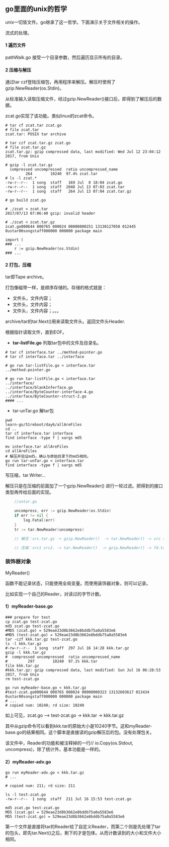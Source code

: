 ## go里面的unix的哲学

unix一切皆文件。go继承了这一哲学。下面演示关于文件相关的操作。

流式的处理。



#### 1 遍历文件

pathWalk.go 接受一个目录参数，然后遍历显示所有的目录。



#### 2 压缩与解压

通过tar czf登陆压缩包，再用程序来解压。解压时使用了gzip.NewReader(os.Stdin)。

从标准输入读取压缩文件，经过gzip.NewReader()接口后，即得到了解压后的数据。

zcat.go实现了该功能。类似linux的zcat命令。

```shell
# tar cf zcat.tar zcat.go
# file zcat.tar
zcat.tar: POSIX tar archive

# tar czf zcat.tar.gz zcat.go
# file zcat.tar.gz
zcat.tar.gz: gzip compressed data, last modified: Wed Jul 12 23:04:12 2017, from Unix

# gzip -l zcat.tar.gz
  compressed uncompressed  ratio uncompressed_name
         264        10240  97.4% zcat.tar
# ls -l zcat.*
-rw-r--r--  1 song  staff   169 Jul  8 18:04 zcat.go
-rw-r--r--  1 song  staff  2048 Jul 13 07:03 zcat.tar
-rw-r--r--  1 song  staff   264 Jul 13 07:04 zcat.tar.gz

# go build zcat.go

# ./zcat < zcat.tar
2017/07/13 07:06:40 gzip: invalid header

# ./zcat < zcat.tar.gz
zcat.go000644 000765 000024 00000000251 13130127050 012445 0ustar00songstaff000000 000000 package main

import (
### ...
	r := gzip.NewReader(os.Stdin)
### ...	

```



#### 2 打包，压缩

tar即Tape archive。

打包像磁带一样，是顺序存储的。存储的格式就是：

* 文件头，文件内容；
* 文件头，文件内容；
* 文件头，文件内容；。。。

archive/tar的tar.Next()用来读取文件头。返回文件头Header.

根据指针读取文件，直到EOF。

* **tar-listFile.go** 列取tar包中的文件及目录名。



```shell
# tar cf interface.tar ../method-pointer.go
# tar cf interface.tar ../interface

# go run tar-listFile.go < interface.tar
../method-pointer.go

# go run tar-listFile.go < interface.tar
../interface/
../interface/blankInferface.go
../interface/ByteCounter-interface-4.go
../interface/ByteCounter-struct-2.go
#### ...
```

* tar-unTar.go 解tar包

```shell
pwd
learn-go/51reboot/day6/allAreFiles
cd ..
tar cf interface.tar interface
find interface -type f | xargs md5

mv interface.tar allAreFiles
cd allAreFiles
# 解压并验证md5，确认与原始目录下的md5相同。
go run tar-unTar.go < interface.tar
find interface -type f | xargs md5

```





写压缩，tar.Writer...

解压只是在压缩的前面加了一个gzip.NewReader() 进行一轮过滤。把得到的接口类型再传给后面的实现。

```go
    //untar.go

	uncompress, err := gzip.NewReader(os.Stdin)
	if err != nil {
		log.Fatal(err)
	}
	tr := tar.NewReader(uncompress)

    // 解压：src.tar.gz -> gzip.NewReader()  -> tar.NewReader() -> src (*os.File)

    // 压缩：src1 src2. -> tar.NewReader()  -> gzip.NewReader() -> fd.tar.gz (*os.File)
```

### 装饰器对象

MyReader()

函数不能记录状态，只能使用全局变量。而使用装饰器对象，则可以记录。

比如实现一个自己的Reader，对读过的字节计数。

#### 1）myReader-base.go

```shell
### prepare for test
cp zcat.go test-zcat.go
md5 zcat.go test-zcat.go
#MD5 (zcat.go) = 529eae23d8b3662e8bddb75a0a5583e6
#MD5 (test-zcat.go) = 529eae23d8b3662e8bddb75a0a5583e6
tar -czf kkk.tar.gz test-zcat.go
ls -l kkk.tar.gz
#-rw-r--r--  1 song  staff  297 Jul 16 14:28 kkk.tar.gz
gzip -l kkk.tar.gz
#  compressed uncompressed  ratio uncompressed_name
#         297        10240  97.1% kkk.tar
file kkk.tar.gz
#kkk.tar.gz: gzip compressed data, last modified: Sun Jul 16 06:28:53 2017, from Unix
rm test-zcat.go

go run myReader-base.go < kkk.tar.gz
#test-zcat.go000644 000765 000024 00000000323 13132603617 013434 0ustar00songstaff000000 000000 package main
# ...
# copied num: 10240; rd size: 10240
```

如上可见，zcat.go --> test-zcat.go -> kkk.tar -> kkk.tar.gz

其中从gzip命令可以看到kkk.tar的原始大小是10240字节。这和myReader-base.go的结果相同。这个脚本是直接读的gzip解压后的包。没有处理包关。

该文件中，Reader的功能和被注释掉的一行// io.Copy(os.Stdout, uncompress)，除了统计外，基本功能是一样的。

#### 2）myReader-adv.go

```shell
go run myReader-adv.go < kkk.tar.gz
# ...

# copied num: 211; rd size: 211

ls -l test-zcat.go
-rw-r--r--  1 song  staff  211 Jul 16 15:53 test-zcat.go

md5 zcat.go test-zcat.go
MD5 (zcat.go) = 529eae23d8b3662e8bddb75a0a5583e6
MD5 (test-zcat.go) = 529eae23d8b3662e8bddb75a0a5583e6
```

第一个文件是直接将tar的Reader给了自定义Reader，而第二个则是先处理了tar的包头，即先tar.Next()之后，剩下的才是包体。从而计数读到的大小和文件大小相同。

